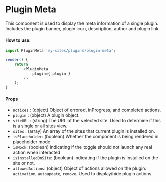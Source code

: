 Plugin Meta
===========

This component is used to display the meta information of a single plugin. Includes the plugin banner, plugin icon, description, author and plugin link.

#### How to use:

```js
import PluginMeta 'my-sites/plugins/plugin-meta';

render() {
	return
		<PluginMeta
		    plugin={ plugin }
		/>
	);
}
```

#### Props

* `notices` : (object) Object of errored, inProgress, and completed actions.
* `plugin` : (object) A plugin object.
* `siteURL` : (string) The URL of the selected site. Used to determine if this is a single or all sites view.
* `sites` : (array) An array of the sites that current plugin is installed on.
* `isPlaceholder`: (boolean) Whether the component is being rendered in placeholder mode
* `isMock`: (boolean) indicating if the toggle should not launch any real action when interacted
* `isInstalledOnSite`: (boolean) indicating if the plugin is installed on the site or not.
* `allowedActions`: (object) Object of actions allowed on the plugin: `activation`, `autoupdate`, `remove`. Used to display/hide plugin actions.
